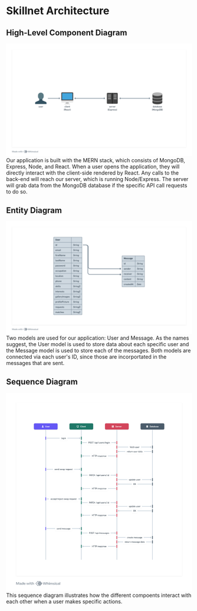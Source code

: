 # Skillnet Architecture

## High-Level Component Diagram
![high level component](high-level-component.png)
Our application is built with the MERN stack, which consists of MongoDB, Express, Node, and React. When a user opens the application, they will directly interact with the client-side rendered by React. Any calls to the back-end will reach our server, which is running Node/Express. The server will grab data from the MongoDB database if the specific API call requests to do so.

## Entity Diagram
![entity](entity.png)
Two models are used for our application: User and Message. As the names suggest, the User model is used to store data about each specific user and the Message model is used to store each of the messages. Both models are connected via each user's ID, since those are incorportated in the messages that are sent.

## Sequence Diagram
![sequence](sequence.png)
This sequence diagram illustrates how the different compoents interact with each other when a user makes specific actions.